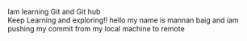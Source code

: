 Iam learning Git and Git hub 
<br>
Keep Learning and exploring!!
hello my name is mannan baig and iam pushing my commit from my local machine to remote